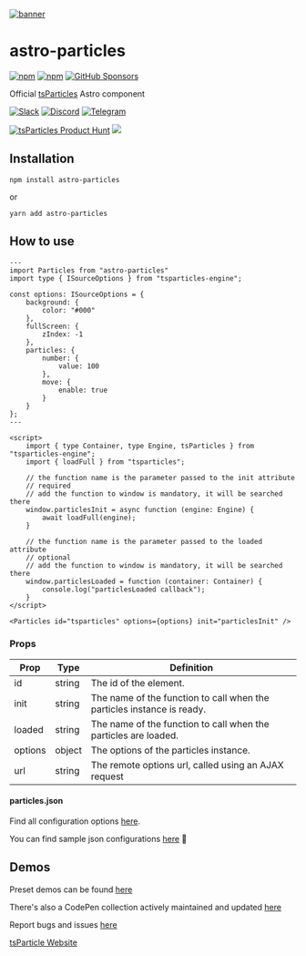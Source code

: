 [![banner](https://particles.js.org/images/banner3.png)](https://particles.js.org)

# astro-particles

[![npm](https://img.shields.io/npm/v/astro-particles)](https://www.npmjs.com/package/astro-particles) [![npm](https://img.shields.io/npm/dm/astro-particles)](https://www.npmjs.com/package/astro-particles) [![GitHub Sponsors](https://img.shields.io/github/sponsors/matteobruni)](https://github.com/sponsors/matteobruni)

Official [tsParticles](https://github.com/matteobruni/tsparticles) Astro component

[![Slack](https://particles.js.org/images/slack.png)](https://join.slack.com/t/tsparticles/shared_invite/enQtOTcxNTQxNjQ4NzkxLWE2MTZhZWExMWRmOWI5MTMxNjczOGE1Yjk0MjViYjdkYTUzODM3OTc5MGQ5MjFlODc4MzE0N2Q1OWQxZDc1YzI) [![Discord](https://particles.js.org/images/discord.png)](https://discord.gg/hACwv45Hme) [![Telegram](https://particles.js.org/images/telegram.png)](https://t.me/tsparticles)

[![tsParticles Product Hunt](https://api.producthunt.com/widgets/embed-image/v1/featured.svg?post_id=186113&theme=light)](https://www.producthunt.com/posts/tsparticles?utm_source=badge-featured&utm_medium=badge&utm_souce=badge-tsparticles") <a href="https://www.buymeacoffee.com/matteobruni"><img src="https://img.buymeacoffee.com/button-api/?text=Buy me a beer&emoji=🍺&slug=matteobruni&button_colour=5F7FFF&font_colour=ffffff&font_family=Arial&outline_colour=000000&coffee_colour=FFDD00"></a>

## Installation

```shell
npm install astro-particles
```

or

```shell
yarn add astro-particles
```

## How to use

```astro
---
import Particles from "astro-particles"
import type { ISourceOptions } from "tsparticles-engine";

const options: ISourceOptions = {
    background: {
        color: "#000"
    },
    fullScreen: {
        zIndex: -1
    },
    particles: {
        number: {
            value: 100
        },
        move: {
            enable: true
        }
    }
};
---

<script>
    import { type Container, type Engine, tsParticles } from "tsparticles-engine";
    import { loadFull } from "tsparticles";

    // the function name is the parameter passed to the init attribute
    // required
    // add the function to window is mandatory, it will be searched there
    window.particlesInit = async function (engine: Engine) {
        await loadFull(engine);
    }
    
    // the function name is the parameter passed to the loaded attribute
    // optional
    // add the function to window is mandatory, it will be searched there
    window.particlesLoaded = function (container: Container) {
        console.log("particlesLoaded callback");
    }
</script>

<Particles id="tsparticles" options={options} init="particlesInit" />
```

### Props

| Prop    | Type   | Definition                                                             |
|---------|--------|------------------------------------------------------------------------|
| id      | string | The id of the element.                                                 |
| init    | string | The name of the function to call when the particles instance is ready. |
| loaded  | string | The name of the function to call when the particles are loaded.        |
| options | object | The options of the particles instance.                                 |
| url     | string | The remote options url, called using an AJAX request                   |

#### particles.json

Find all configuration
options [here](https://particles.js.org/docs/interfaces/tsParticles_Engine.Options_Interfaces_IOptions.IOptions.html).

You can find sample json
configurations [here](https://github.com/matteobruni/tsparticles/tree/main/websites/particles.js.org/presets) 📖

## Demos

Preset demos can be found [here](https://particles.js.org/samples/presets/index.html)

There's also a CodePen collection actively maintained and updated [here](https://codepen.io/collection/DPOage)

Report bugs and issues [here](https://github.com/matteobruni/tsparticles/issues)

[tsParticle Website](https://particles.js.org)
